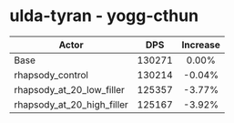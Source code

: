 # ulda-tyran - yogg-cthun
| Actor | DPS | Increase |
|---|:---:|:---:|
|Base|130271|0.00%|
|rhapsody_control|130214|-0.04%|
|rhapsody_at_20_low_filler|125357|-3.77%|
|rhapsody_at_20_high_filler|125167|-3.92%|

